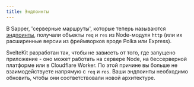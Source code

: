 ```yaml
---
title: Эндпоинты
---
```


В Sapper, 'серверные маршруты', которые теперь называются [эндпоинты](/docs#маршруты-эндпоинты), получали объекты `req` и `res` из Node-модуля `http` (или их расширенные версии из фреймворков вроде Polka или Express).

SvelteKit разработан так, чтобы не зависеть от того, где запущено приложение - оно может работать на сервере Node, на бессерверной платформе или в Cloudflare Worker. По этой причине вы больше не взаимодействуете напрямую с `req` и `res`. Ваши эндпоинты необходимо обновить, чтобы они соответствовали новой архитектуре.